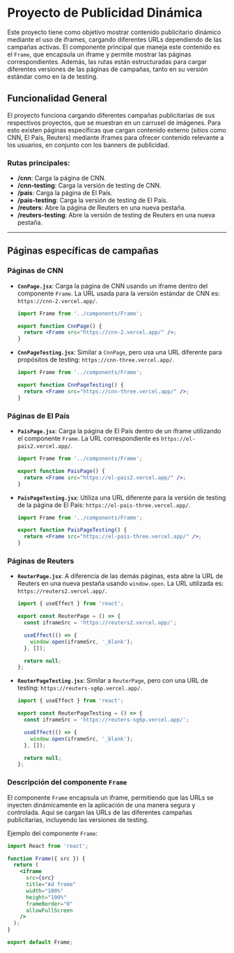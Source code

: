 # Proyecto de Publicidad Dinámica

Este proyecto tiene como objetivo mostrar contenido publicitario dinámico mediante el uso de iframes, cargando diferentes URLs dependiendo de las campañas activas. El componente principal que maneja este contenido es el `Frame`, que encapsula un iframe y permite mostrar las páginas correspondientes. Además, las rutas están estructuradas para cargar diferentes versiones de las páginas de campañas, tanto en su versión estándar como en la de testing.

## Funcionalidad General

El proyecto funciona cargando diferentes campañas publicitarias de sus respectivos proyectos, que se muestran en un carrusel de imágenes. Para esto existen páginas específicas que cargan contenido externo (sitios como CNN, El País, Reuters) mediante iframes para ofrecer contenido relevante a los usuarios, en conjunto con los banners de publicidad.

### Rutas principales:

- **/cnn**: Carga la página de CNN.
- **/cnn-testing**: Carga la versión de testing de CNN.
- **/pais**: Carga la página de El País.
- **/pais-testing**: Carga la versión de testing de El País.
- **/reuters**: Abre la página de Reuters en una nueva pestaña.
- **/reuters-testing**: Abre la versión de testing de Reuters en una nueva pestaña.

---

## Páginas específicas de campañas

### Páginas de CNN

- **`CnnPage.jsx`**: Carga la página de CNN usando un iframe dentro del componente `Frame`. La URL usada para la versión estándar de CNN es: `https://cnn-2.vercel.app/`.

  ```jsx
  import Frame from '../components/Frame';

  export function CnnPage() {
    return <Frame src="https://cnn-2.vercel.app/" />;
  }
  ```

- **`CnnPageTesting.jsx`**: Similar a `CnnPage`, pero usa una URL diferente para propósitos de testing: `https://cnn-three.vercel.app/`.

  ```jsx
  import Frame from '../components/Frame';

  export function CnnPageTesting() {
    return <Frame src="https://cnn-three.vercel.app/" />;
  }
  ```

### Páginas de El País

- **`PaisPage.jsx`**: Carga la página de El País dentro de un iframe utilizando el componente `Frame`. La URL correspondiente es `https://el-pais2.vercel.app/`.

  ```jsx
  import Frame from '../components/Frame';

  export function PaisPage() {
    return <Frame src="https://el-pais2.vercel.app/" />;
  }
  ```

- **`PaisPageTesting.jsx`**: Utiliza una URL diferente para la versión de testing de la página de El País: `https://el-pais-three.vercel.app/`.

  ```jsx
  import Frame from '../components/Frame';

  export function PaisPageTesting() {
    return <Frame src="https://el-pais-three.vercel.app/" />;
  }
  ```

### Páginas de Reuters

- **`ReuterPage.jsx`**: A diferencia de las demás páginas, esta abre la URL de Reuters en una nueva pestaña usando `window.open`. La URL utilizada es: `https://reuters2.vercel.app/`.

  ```jsx
  import { useEffect } from 'react';

  export const ReuterPage = () => {
    const iframeSrc = 'https://reuters2.vercel.app/';

    useEffect(() => {
      window.open(iframeSrc, '_blank');
    }, []);

    return null;
  };
  ```

- **`ReuterPageTesting.jsx`**: Similar a `ReuterPage`, pero con una URL de testing: `https://reuters-sg6p.vercel.app/`.

  ```jsx
  import { useEffect } from 'react';

  export const ReuterPageTesting = () => {
    const iframeSrc = 'https://reuters-sg6p.vercel.app/';

    useEffect(() => {
      window.open(iframeSrc, '_blank');
    }, []);

    return null;
  };
  ```

### Descripción del componente `Frame`

El componente `Frame` encapsula un iframe, permitiendo que las URLs se inyecten dinámicamente en la aplicación de una manera segura y controlada. Aquí se cargan las URLs de las diferentes campañas publicitarias, incluyendo las versiones de testing.

Ejemplo del componente `Frame`:

```jsx
import React from 'react';

function Frame({ src }) {
  return (
    <iframe
      src={src}
      title="Ad frame"
      width="100%"
      height="100%"
      frameBorder="0"
      allowFullScreen
    />
  );
}

export default Frame;
```
